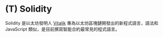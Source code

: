 # \(T\) Solidity

Solidity 是以太坊發明人 [Vitalik](../mi-yin/vitalikv-shen.md) 專為以太坊區塊鏈開發出的新程式語言，語法和 JavaScript 類似，是目前撰寫智能合約最常見的程式語言。

